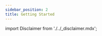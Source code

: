 ```yaml
---
sidebar_position: 2
title: Getting Started
---
```


import Disclaimer from './../\_disclaimer.mdx';

<Disclaimer />


